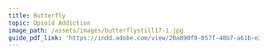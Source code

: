 ```yaml
---
title: Butterfly
topic: Opioid Addiction
image_path: /assets/images/butterflystill17-1.jpg
guide_pdf_link: 'https://indd.adobe.com/view/20a890f0-057f-48b7-a61b-e373d71c47bf'
---
```


